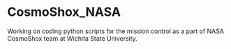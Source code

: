 # CosmoShox_NASA

Working on coding python scripts for the mission control as a part of NASA CosmoShox team at Wichita State University.
